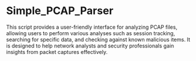 # Simple_PCAP_Parser

This script provides a user-friendly interface for analyzing PCAP files, allowing users to perform various analyses such as session tracking, searching for specific data, and checking against known malicious items. It is designed to help network analysts and security professionals gain insights from packet captures effectively.


